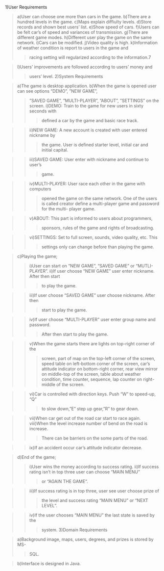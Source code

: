 1)User Requirements
> a)User can choose one more than cars in the game.
> b)There are a hundred levels in the game.
> c)Maps explain diffiulty levels.
> d)Store records and shown best users’ list.
> e)Show speed of cars.
> f)Users can be felt car’s of speed and variances  of transmission.
> g)There are different game modes.
> h)Different user play the game on the same network.
> i)Cars can be modified.
> j)Video quality is high.
> k)Information of weather condition is report to users in the game and
> > racing setting will regularized according to the information.7

> l)Users’ improvements are followed according to users’ money and
> > users’ level.
2)System Requirements

> a)The game is desktop application.
> b)When the game is opened user can see options “DEMO”, ”NEW GAME”,
> > ”SAVED GAME”, ”MULTI-PLAYER”, ”ABOUT”, ”SETTINGS” on the screen.
> > i)DEMO: Train to the game for new users in sixty seconds with
> > > defined a car by the game and basic race track.

> > ii)NEW GAME: A new account is created with user entered nickname by
> > > the game. User is defined starter level, initial car and initial
> > > capital.

> > iii)SAVED GAME: User enter with nickname and continue to user’s
> > > game.

> > iv)MULTI-PLAYER: User race each other in the game  with computers
> > > opened the game on the same network. One of the users is called
> > > creator define a multi-player game and password for the multi-
> > > player game.

> > v)ABOUT: This part is informed to users about programmers,
> > > sponsors, rules of the game and rights of broadcasting.

> > vi)SETTINGS: Set to full screen, sounds, video quality, etc. This
> > > settings only can change before than playing the game.

> c)Playing the game;
> > i)User can start on “NEW GAME”, “SAVED GAME” or “MUTLI-PLAYER”.
> > ii)If user choose “NEW GAME” user enter nickname. After then start
> > > to play the game.

> > iii)If user choose “SAVED GAME” user choose nickname. After then
> > > start to play the game.

> > iv)If user choose “MULTI-PLAYER” user enter group name and password.
> > > After then start to play the game.

> > v)When the game starts there are lights on top-right corner of the
> > > screen, part of map on the top-left corner of the screen, speed
> > > table on left-bottom corner of the screen, car’s attitude
> > > indicator on bottom-right corner, rear view mirror on middle-top
> > > of the screen, table about weather condition, time counter,
> > > sequence, lap counter on right-middle of the screen.

> > vi)Car is controlled with direction keys. Push “W” to speed-up, “Q”
> > > to slow down,”E” step up gear,”R” to gear down.

> > vii)When car get out of the road car start to race again.
> > viii)When the level increase number of bend on the road is increase.
> > > There can be barriers on the some parts of the road.

> > ix)If an accident occur car’s attitude indicator decrease.

> d)End of the game;
> > i)User wins the money according to success rating.
> > ii)If success rating isn’t in top three user can choose “MAIN MENU”
> > > or “AGAIN THE GAME”.

> > iii)If success rating is in top three, user see user choose prize of
> > > the level and success rating “MAIN MENU” or “NEXT LEVEL”.

> > iv)If the user chooses “MAIN MENU” the last state is saved by the
> > > system.
3)Domain Requirements

> a)Background image, maps, users, degrees, and prizes is stored by MS-
> > SQL.

> b)Interface is designed in Java.